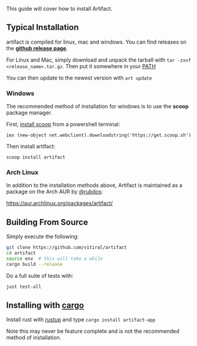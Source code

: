 This guide will cover how to install Artifact.

## Typical Installation
artifact is compiled for linux, mac and windows. You can find releases on the
**[github release page](https://github.com/vitiral/artifact/releases)**.

For Linux and Mac, simply download and unpack the tarball with
`tar -zxvf <release_name>.tar.gz`. Then put it somewhere in your [PATH][10]

[10]: http://unix.stackexchange.com/questions/26047/how-to-correctly-add-a-path-to-path

You can then update to the newest version with `art update`

### Windows

The recommended method of installation for windows is to use the **scoop**
package manager.

First, [install scoop](http://scoop.sh/) from a powershell terminal:
```
iex (new-object net.webclient).downloadstring('https://get.scoop.sh')
```

Then install artifact:
```
scoop install artifact
```

### Arch Linux
In addition to the installation methods above, Artifact is maintained as a
package on the Arch AUR by [@rubdos][4]:

https://aur.archlinux.org/packages/artifact/

## Building From Source
Simply execute the following:
```bash
git clone https://github.com/vitiral/artifact
cd artifact
source env  # this will take a while
cargo build --release
```

Do a full suite of tests with:
```bash
just test-all
```

## Installing with [cargo](https://github.com/rust-lang/cargo)

Install rust with [rustup](https://github.com/rust-lang-nursery/rustup.rs) and
type `cargo install artifact-app`

Note this may never be feature complete and is not the recommended method of
installation.

[1]: https://github.com/vitiral/artifact
[2]: https://github.com/vitiral/artifact/blob/master/docs/ExportingHtml.md
[3]: https://github.com/vitiral/artifact/tree/server
[4]: https://github.com/rubdos
